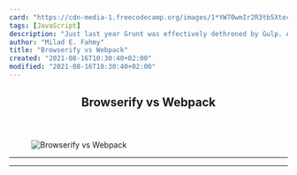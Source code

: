 ```yaml
---
card: "https://cdn-media-1.freecodecamp.org/images/1*YW70wmIr2R3tb5Xtec2giw.jpeg"
tags: [JavaScript]
description: "Just last year Grunt was effectively dethroned by Gulp. And n"
author: "Milad E. Fahmy"
title: "Browserify vs Webpack"
created: "2021-08-16T10:30:40+02:00"
modified: "2021-08-16T10:30:40+02:00"
---
```

<div class="site-wrapper">
<main id="site-main" class="site-main outer">
<div class="inner">
<article class="post-full post tag-javascript tag-webpack tag-browserify tag-web-development tag-programming ">
<header class="post-full-header">
<h1 class="post-full-title">Browserify vs Webpack</h1>
</header>
<figure class="post-full-image">
<picture>
<source media="(max-width: 700px)" sizes="1px" srcset="data:image/gif;base64,R0lGODlhAQABAIAAAAAAAP///yH5BAEAAAAALAAAAAABAAEAAAIBRAA7 1w">
<source media="(min-width: 701px)" sizes="(max-width: 800px) 400px,
(max-width: 1170px) 700px,
1400px" srcset="https://cdn-media-1.freecodecamp.org/images/1*YW70wmIr2R3tb5Xtec2giw.jpeg 300w,
https://cdn-media-1.freecodecamp.org/images/1*YW70wmIr2R3tb5Xtec2giw.jpeg 600w,
https://cdn-media-1.freecodecamp.org/images/1*YW70wmIr2R3tb5Xtec2giw.jpeg 1000w,
https://cdn-media-1.freecodecamp.org/images/1*YW70wmIr2R3tb5Xtec2giw.jpeg 2000w">
<img onerror="this.style.display='none'" src="https://cdn-media-1.freecodecamp.org/images/1*YW70wmIr2R3tb5Xtec2giw.jpeg" alt="Browserify vs Webpack">
</picture>
</figure>
<section class="post-full-content">
<div class="post-content">
</div>
<hr>
<hr>
</section>
</article>
</div>
</main>
</div>
<!-- Google Tag Manager (noscript) -->
<!-- End Google Tag Manager (noscript) -->
